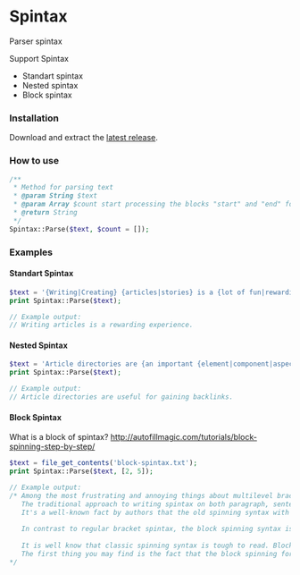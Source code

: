 # Spintax
Parser spintax

Support Spintax
  - Standart spintax
  - Nested spintax
  - Block spintax

### Installation
Download and extract the [latest release](https://github.com/viamarvin/spintax/releases).

### How to use
```php
/** 
 * Method for parsing text
 * @param String $text
 * @param Array $count start processing the blocks "start" and "end" for example [1, 3]
 * @return String 
 */
Spintax::Parse($text, $count = []);
```

### Examples
#### Standart Spintax
```php
$text = '{Writing|Creating} {articles|stories} is a {lot of fun|rewarding experience}.';
print Spintax::Parse($text);

// Example output: 
// Writing articles is a rewarding experience. 
```
#### Nested Spintax
```php
$text = 'Article directories are {an important {element|component|aspect} of SEO|useful for {getting|gaining} backlinks}.';
print Spintax::Parse($text);

// Example output:
// Article directories are useful for gaining backlinks.
```

#### Block Spintax
What is a block of spintax? http://autofillmagic.com/tutorials/block-spinning-step-by-step/

```php
$text = file_get_contents('block-spintax.txt');
print Spintax::Parse($text, [2, 5]);

// Example output:
/* Among the most frustrating and annoying things about multilevel bracket spintax is that is quite hard to read.
   The traditional approach to writing spintax on both paragraph, sentence and phrase level is a real chaos to look at and edit.
   It's a well-known fact by authors that the old spinning syntax with many levels are close unbearable to read.
   
   In contrast to regular bracket spintax, the block spinning syntax is extremely easy-to modify and update.
   
   It is well know that classic spinning syntax is tough to read. Block rewriting is nothing like that and are extremely easy-to read and generate.
   The first thing you may find is the fact that the block spinning format is much simpler to read and revise.
*/
```